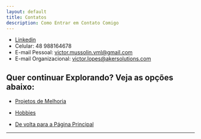 ```yaml
---
layout: default
title: Contatos
description: Como Entrar em Contato Comigo
---
```


* [Linkedin](https://www.linkedin.com/in/victor-mussolin-lopes/)
* Celular: 48 988164678
* E-mail Pessoal: victor.mussolin.vml@gmail.com
* E-mail Organizacional: victor.lopes@akersolutions.com


## **Quer continuar Explorando? Veja as opções abaixo:**

*   [Projetos de Melhoria](./Projetos_Melhorias.md)

*   [Hobbies](./Hobbies.md)

*   [De volta para a Página Principal](./)

* * *
